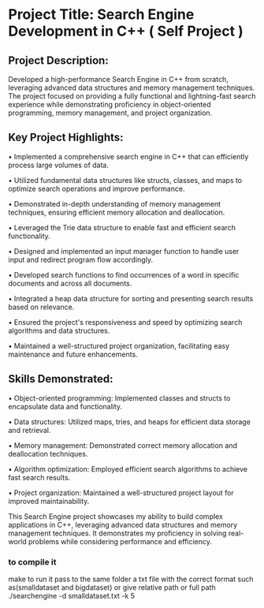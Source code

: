 # Project Title: Search Engine Development in C++ ( Self Project )
## Project Description:
Developed a high-performance Search Engine in C++ from scratch, leveraging advanced data 
structures and memory management techniques. The project focused on providing a fully functional and 
lightning-fast search experience while demonstrating proficiency in object-oriented programming, memory 
management, and project organization.
## Key Project Highlights:
• Implemented a comprehensive search engine in C++ that can efficiently process large volumes of 
data.

• Utilized fundamental data structures like structs, classes, and maps to optimize search operations 
and improve performance.

• Demonstrated in-depth understanding of memory management techniques, ensuring efficient 
memory allocation and deallocation.

• Leveraged the Trie data structure to enable fast and efficient search functionality.

• Designed and implemented an input manager function to handle user input and redirect program 
flow accordingly.

• Developed search functions to find occurrences of a word in specific documents and across all 
documents.

• Integrated a heap data structure for sorting and presenting search results based on relevance.

• Ensured the project's responsiveness and speed by optimizing search algorithms and data structures.

• Maintained a well-structured project organization, facilitating easy maintenance and future 
enhancements.

## Skills Demonstrated:
• Object-oriented programming: Implemented classes and structs to encapsulate data and 
functionality.

• Data structures: Utilized maps, tries, and heaps for efficient data storage and retrieval.

• Memory management: Demonstrated correct memory allocation and deallocation techniques.

• Algorithm optimization: Employed efficient search algorithms to achieve fast search results.

• Project organization: Maintained a well-structured project layout for improved maintainability.

This Search Engine project showcases my ability to build complex applications in C++, leveraging advanced 
data structures and memory management techniques. It demonstrates my proficiency in solving real-world 
problems while considering performance and efficiency.



### to compile it
make to run it pass to the same folder a txt file with the correct format such as(smalldataset and bigdataset) or give relative path or full path
./searchengine -d smalldataset.txt -k 5
